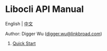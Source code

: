 # Libocli API Manual

English | [中文](Quick%20Start%20Guide.zh_CN.md)
<br>

Author: Digger Wu (digger.wu@linkbroad.com)

1. [Quick Start](Quick%20Start%20Guide.md)

